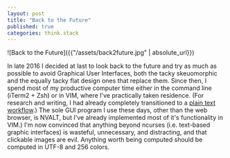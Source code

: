 ```yaml
---
layout: post
title: "Back to the Future"
published: true
categories: think.stack
---
```


![Back to the Future]({{"/assets/back2future.jpg" | absolute_url}})

In late 2016 I decided at last to look back to the future and try as much as possible to avoid Graphical User Interfaces, both the tacky skeuomorphic and the equally tacky flat design ones that replace them. Since then, I spend most of my productive computer time either in the command line (iTerm2 + Zsh) or in VIM, where I've practically taken residence. (For research and writing, I had already completely transitioned to a [plain text workflow](https://programminghistorian.org/en/lessons/sustainable-authorship-in-plain-text-using-pandoc-and-markdown).) The sole GUI program I use these days, other than the web browser, is NVALT, but I've already implemented most of it's functionality in VIM.) I'm now convinced that anything beyond ncurses (i.e. text-based graphic interfaces) is wasteful, unnecessary, and  distracting, and that clickable images are evil. Anything worth being computed should be computed in UTF-8 and 256 colors. 

